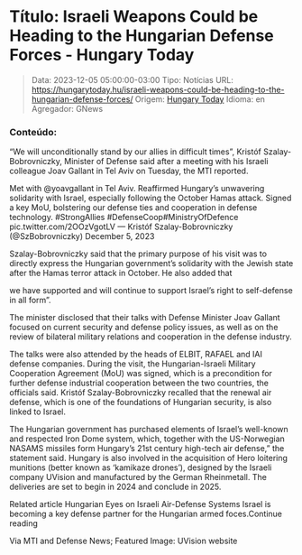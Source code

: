 # Título: Israeli Weapons Could be Heading to the Hungarian Defense Forces - Hungary Today

>Data: 2023-12-05 05:00:00-03:00
>Tipo: Notícias
>URL: https://hungarytoday.hu/israeli-weapons-could-be-heading-to-the-hungarian-defense-forces/
>Origem: [Hungary Today](https://hungarytoday.hu)
>Idioma: en
>Agregador: GNews

### Conteúdo:

“We will unconditionally stand by our allies in difficult times”, Kristóf Szalay-Bobrovniczky, Minister of Defense said after a meeting with his Israeli colleague Joav Gallant in Tel Aviv on Tuesday, the MTI reported.

Met with @yoavgallant in Tel Aviv. Reaffirmed Hungary’s unwavering solidarity with Israel, especially following the October Hamas attack. Signed a key MoU, bolstering our defense ties and cooperation in defense technology. #StrongAllies #DefenseCoop#MinistryOfDefence pic.twitter.com/2OOzVgotLV — Kristóf Szalay-Bobrovniczky (@SzBobrovniczky) December 5, 2023

Szalay-Bobrovniczky said that the primary purpose of his visit was to directly express the Hungarian government’s solidarity with the Jewish state after the Hamas terror attack in October. He also added that

we have supported and will continue to support Israel’s right to self-defense in all form”.

The minister disclosed that their talks with Defense Minister Joav Gallant focused on current security and defense policy issues, as well as on the review of bilateral military relations and cooperation in the defense industry.

The talks were also attended by the heads of ELBIT, RAFAEL and IAI defense companies. During the visit, the Hungarian-Israeli Military Cooperation Agreement (MoU) was signed, which is a precondition for further defense industrial cooperation between the two countries, the officials said. Kristóf Szalay-Bobrovniczky recalled that the renewal air defense, which is one of the foundations of Hungarian security, is also linked to Israel.

The Hungarian government has purchased elements of Israel’s well-known and respected Iron Dome system, which, together with the US-Norwegian NASAMS missiles form Hungary’s 21st century high-tech air defense,” the statement said. Hungary is also involved in the acquisition of Hero loitering munitions (better known as ‘kamikaze drones’), designed by the Israeli company UVision and manufactured by the German Rheinmetall. The deliveries are set to begin in 2024 and conclude in 2025.

Related article Hungarian Eyes on Israeli Air-Defense Systems Israel is becoming a key defense partner for the Hungarian armed foces.Continue reading

Via MTI and Defense News; Featured Image: UVision website
